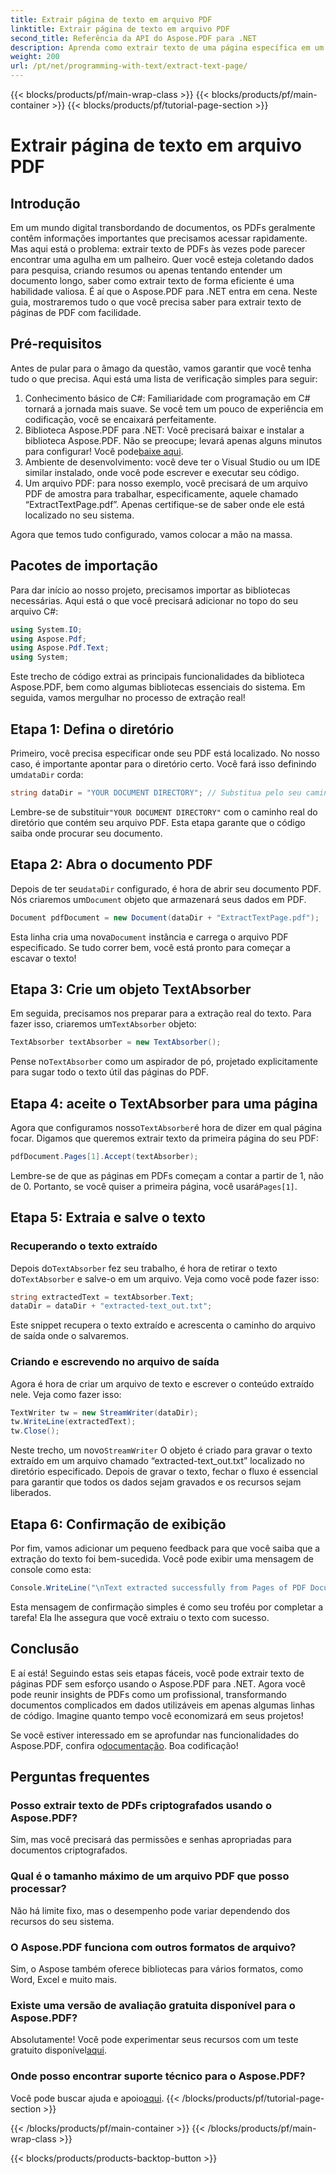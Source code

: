 ```yaml
---
title: Extrair página de texto em arquivo PDF
linktitle: Extrair página de texto em arquivo PDF
second_title: Referência da API do Aspose.PDF para .NET
description: Aprenda como extrair texto de uma página específica em um arquivo PDF usando o Aspose.PDF para .NET.
weight: 200
url: /pt/net/programming-with-text/extract-text-page/
---
```


{{< blocks/products/pf/main-wrap-class >}}
{{< blocks/products/pf/main-container >}}
{{< blocks/products/pf/tutorial-page-section >}}

# Extrair página de texto em arquivo PDF

## Introdução

Em um mundo digital transbordando de documentos, os PDFs geralmente contêm informações importantes que precisamos acessar rapidamente. Mas aqui está o problema: extrair texto de PDFs às vezes pode parecer encontrar uma agulha em um palheiro. Quer você esteja coletando dados para pesquisa, criando resumos ou apenas tentando entender um documento longo, saber como extrair texto de forma eficiente é uma habilidade valiosa. É aí que o Aspose.PDF para .NET entra em cena. Neste guia, mostraremos tudo o que você precisa saber para extrair texto de páginas de PDF com facilidade.

## Pré-requisitos

Antes de pular para o âmago da questão, vamos garantir que você tenha tudo o que precisa. Aqui está uma lista de verificação simples para seguir:

1. Conhecimento básico de C#: Familiaridade com programação em C# tornará a jornada mais suave. Se você tem um pouco de experiência em codificação, você se encaixará perfeitamente.
2. Biblioteca Aspose.PDF para .NET: Você precisará baixar e instalar a biblioteca Aspose.PDF. Não se preocupe; levará apenas alguns minutos para configurar! Você pode[baixe aqui](https://releases.aspose.com/pdf/net/).
3. Ambiente de desenvolvimento: você deve ter o Visual Studio ou um IDE similar instalado, onde você pode escrever e executar seu código.
4. Um arquivo PDF: para nosso exemplo, você precisará de um arquivo PDF de amostra para trabalhar, especificamente, aquele chamado “ExtractTextPage.pdf”. Apenas certifique-se de saber onde ele está localizado no seu sistema.

Agora que temos tudo configurado, vamos colocar a mão na massa.

## Pacotes de importação

Para dar início ao nosso projeto, precisamos importar as bibliotecas necessárias. Aqui está o que você precisará adicionar no topo do seu arquivo C#:

```csharp
using System.IO;
using Aspose.Pdf;
using Aspose.Pdf.Text;
using System;
```

Este trecho de código extrai as principais funcionalidades da biblioteca Aspose.PDF, bem como algumas bibliotecas essenciais do sistema. Em seguida, vamos mergulhar no processo de extração real!

## Etapa 1: Defina o diretório

Primeiro, você precisa especificar onde seu PDF está localizado. No nosso caso, é importante apontar para o diretório certo. Você fará isso definindo um`dataDir` corda:

```csharp
string dataDir = "YOUR DOCUMENT DIRECTORY"; // Substitua pelo seu caminho PDF
```

 Lembre-se de substituir`"YOUR DOCUMENT DIRECTORY"` com o caminho real do diretório que contém seu arquivo PDF. Esta etapa garante que o código saiba onde procurar seu documento.

## Etapa 2: Abra o documento PDF

 Depois de ter seu`dataDir` configurado, é hora de abrir seu documento PDF. Nós criaremos um`Document` objeto que armazenará seus dados em PDF.

```csharp
Document pdfDocument = new Document(dataDir + "ExtractTextPage.pdf");
```

 Esta linha cria uma nova`Document` instância e carrega o arquivo PDF especificado. Se tudo correr bem, você está pronto para começar a escavar o texto!

## Etapa 3: Crie um objeto TextAbsorber

 Em seguida, precisamos nos preparar para a extração real do texto. Para fazer isso, criaremos um`TextAbsorber` objeto:

```csharp
TextAbsorber textAbsorber = new TextAbsorber();
```

 Pense no`TextAbsorber` como um aspirador de pó, projetado explicitamente para sugar todo o texto útil das páginas do PDF. 

## Etapa 4: aceite o TextAbsorber para uma página

 Agora que configuramos nosso`TextAbsorber`é hora de dizer em qual página focar. Digamos que queremos extrair texto da primeira página do seu PDF:

```csharp
pdfDocument.Pages[1].Accept(textAbsorber);
```

 Lembre-se de que as páginas em PDFs começam a contar a partir de 1, não de 0. Portanto, se você quiser a primeira página, você usará`Pages[1]`.

## Etapa 5: Extraia e salve o texto

### Recuperando o texto extraído

 Depois do`TextAbsorber` fez seu trabalho, é hora de retirar o texto do`TextAbsorber` e salve-o em um arquivo. Veja como você pode fazer isso:

```csharp
string extractedText = textAbsorber.Text;
dataDir = dataDir + "extracted-text_out.txt";
```

Este snippet recupera o texto extraído e acrescenta o caminho do arquivo de saída onde o salvaremos.

### Criando e escrevendo no arquivo de saída

Agora é hora de criar um arquivo de texto e escrever o conteúdo extraído nele. Veja como fazer isso:

```csharp
TextWriter tw = new StreamWriter(dataDir);
tw.WriteLine(extractedText);
tw.Close();
```

 Neste trecho, um novo`StreamWriter` O objeto é criado para gravar o texto extraído em um arquivo chamado “extracted-text_out.txt” localizado no diretório especificado. Depois de gravar o texto, fechar o fluxo é essencial para garantir que todos os dados sejam gravados e os recursos sejam liberados.

## Etapa 6: Confirmação de exibição

Por fim, vamos adicionar um pequeno feedback para que você saiba que a extração do texto foi bem-sucedida. Você pode exibir uma mensagem de console como esta:

```csharp
Console.WriteLine("\nText extracted successfully from Pages of PDF Document.\nFile saved at " + dataDir);
```

Esta mensagem de confirmação simples é como seu troféu por completar a tarefa! Ela lhe assegura que você extraiu o texto com sucesso.

## Conclusão

E aí está! Seguindo estas seis etapas fáceis, você pode extrair texto de páginas PDF sem esforço usando o Aspose.PDF para .NET. Agora você pode reunir insights de PDFs como um profissional, transformando documentos complicados em dados utilizáveis em apenas algumas linhas de código. Imagine quanto tempo você economizará em seus projetos!

 Se você estiver interessado em se aprofundar nas funcionalidades do Aspose.PDF, confira o[documentação](https://reference.aspose.com/pdf/net/). Boa codificação!

## Perguntas frequentes

### Posso extrair texto de PDFs criptografados usando o Aspose.PDF?
Sim, mas você precisará das permissões e senhas apropriadas para documentos criptografados.

### Qual é o tamanho máximo de um arquivo PDF que posso processar?
Não há limite fixo, mas o desempenho pode variar dependendo dos recursos do seu sistema.

### O Aspose.PDF funciona com outros formatos de arquivo?
Sim, o Aspose também oferece bibliotecas para vários formatos, como Word, Excel e muito mais.

### Existe uma versão de avaliação gratuita disponível para o Aspose.PDF?
 Absolutamente! Você pode experimentar seus recursos com um teste gratuito disponível[aqui](https://releases.aspose.com/).

### Onde posso encontrar suporte técnico para o Aspose.PDF?
 Você pode buscar ajuda e apoio[aqui](https://forum.aspose.com/c/pdf/10).
{{< /blocks/products/pf/tutorial-page-section >}}

{{< /blocks/products/pf/main-container >}}
{{< /blocks/products/pf/main-wrap-class >}}

{{< blocks/products/products-backtop-button >}}
